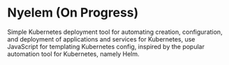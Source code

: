 # Nyelem (On Progress)

Simple Kubernetes deployment tool for automating creation, configuration, and deployment of applications and services for Kubernetes, use JavaScript for templating Kubernetes config, inspired by the popular automation tool for Kubernetes, namely Helm.
